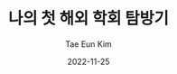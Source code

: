 ---
title:  나의 첫 해외 학회 탐방기
date:   2022-11-25
author: Tae Eun Kim
kor_author: 김태은
link: https://prosys.kaist.ac.kr/tae-trip
tags:
  - Trip
  - CCS2022
classes: wide
---